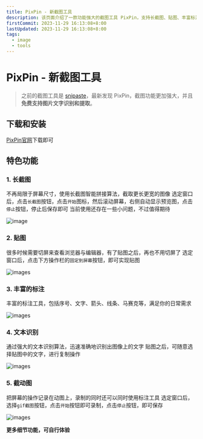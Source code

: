 ```yaml
---
title: PixPin - 新截图工具
description: 该页面介绍了一款功能强大的截图工具 PixPin，支持长截图、贴图、丰富标注、文本识别和动态图录制。用户可以通过官网下载安装，体验智能拼接、固定屏幕、序号标注、文字识别和动图录制等多种功能
firstCommit: 2023-11-29 16:13:08+8:00
lastUpdated: 2023-11-29 16:13:08+8:00
tags:
  - image
  - tools
---
```


# PixPin - 新截图工具

> 之前的截图工具是 [snipaste](https://zh.snipaste.com/)，最新发现 PixPin，截图功能更加强大，并且 **免费支持图片文字识别和提取**。

## 下载和安装

[PixPin官网](https://pixpinapp.com/)下载即可

## 特色功能

### 1. 长截图

不再局限于屏幕尺寸，使用长截图智能拼接算法，截取更长更宽的图像
选定窗口后，点击`长截图`按钮，点击`开始`图标，然后滚动屏幕，右侧自动显示预览图，点击`停止`按钮，停止后保存即可
当前使用还存在一些小问题，不过值得期待

<!-- ![images](/img/blog/20231129_162401.png) -->
![image](https://www.helloimg.com/i/2025/01/02/6776827f9d877.png)

### 2. 贴图

很多时候需要切屏来查看浏览器与编辑器，有了贴图之后，再也不用切屏了
选定窗口后，点击下方操作栏的`固定到屏幕`按钮，即可实现贴图

![images](https://www.helloimg.com/i/2025/01/02/67768280896c6.png)

### 3. 丰富的标注

丰富的标注工具，包括序号、文字、箭头、线条、马赛克等，满足你的日常需求

![images](https://www.helloimg.com/i/2025/01/02/677682834fd70.png)

### 4. 文本识别

通过强大的文本识别算法，迅速准确地识别出图像上的文字
贴图之后，可随意选择贴图中的文字，进行复制操作

![images](https://www.helloimg.com/i/2025/01/02/67768281634ad.png)

### 5. 截动图

把屏幕的操作记录在动图上，录制的同时还可以同时使用标注工具
选定窗口后，选择`gif截图`按钮，点击`开始`按钮即可录制，点击`停止`按钮，即可保存

![images](https://www.helloimg.com/i/2025/01/02/677682807c1ef.png)

**更多细节功能，可自行体验**
